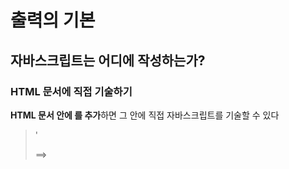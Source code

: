 # 출력의 기본

## 자바스크립트는 어디에 작성하는가?

### HTML 문서에 직접 기술하기

**HTML 문서 안에 <script>, </script>를 추가**하면 그 안에 직접 자바스크립트를 기술할 수 있다

> '<script>' 태그는 <head>~</head> 안, 또는 <body>~</body> 안이라면 **어디에나 추가** 할 수 있다.  일반적으로는 </body> **종료 태그 바로 앞에 추가**한다.



### 자바스크립트 파일 읽기

자바스크립트 프로그램을 **별도의 파일에 작성**하고, 그 파일을 **HTML 파일에 불러올** 수도 있다



### 외부 자바스크립트 파일 읽기

HTML에서 외부 자바스크립트를 불러오려면 **src 속성을 추가하고 파일의 경로를 지정**하면 된다

> 상대 경로로 지정하는 경우는 HTML 파일을 기준으로 한 경로를 사용

* 외부 자바스크립트 파일을 읽을 때는 <script> 태그 사이에 아무것도 기술하지 않는다 

[ 형식 ] => **<script src = "HTML 파일 위치를 기준으로 한 경로"></script>**



==> <script> 태그는 body 종료 태그 전에 쓰는 게 좋다



#### 자바스크립트가 실행되는 순서 

자바스크립트는 <script> 태그 내에 직접 기술하든지 외부 파일을 통해 읽든지 **상관없이 HTML 상에 나오는 <script> 순서대로 실행**된다.

#### 자바스크립트는 외부 파일에 작성하는 것이 일반적이다

별도로 작성하는 것이 **관리하기가 쉬우므로** 가능한 한 외부 자바스크립트 파일을 사용하는 것이 좋다.